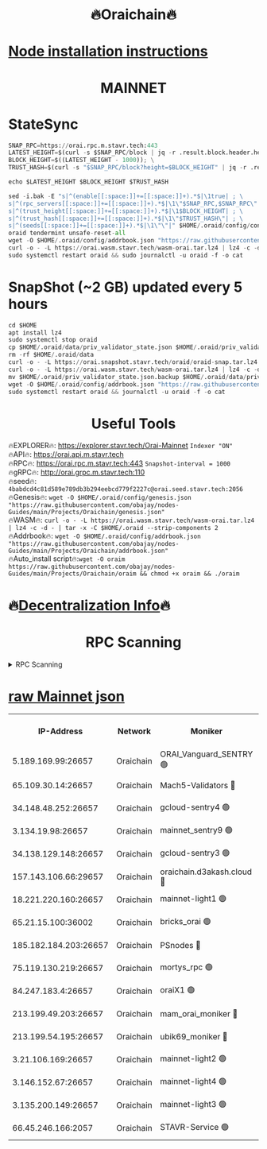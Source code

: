 <h1 align="center"> 🔥Oraichain🔥</h1>

[Node installation instructions](https://github.com/obajay/nodes-Guides/tree/main/Projects/Oraichain)
=
<h1 align="center"> MAINNET</h1>

# StateSync
```python
SNAP_RPC=https://orai.rpc.m.stavr.tech:443
LATEST_HEIGHT=$(curl -s $SNAP_RPC/block | jq -r .result.block.header.height); \
BLOCK_HEIGHT=$((LATEST_HEIGHT - 1000)); \
TRUST_HASH=$(curl -s "$SNAP_RPC/block?height=$BLOCK_HEIGHT" | jq -r .result.block_id.hash)

echo $LATEST_HEIGHT $BLOCK_HEIGHT $TRUST_HASH

sed -i.bak -E "s|^(enable[[:space:]]+=[[:space:]]+).*$|\1true| ; \
s|^(rpc_servers[[:space:]]+=[[:space:]]+).*$|\1\"$SNAP_RPC,$SNAP_RPC\"| ; \
s|^(trust_height[[:space:]]+=[[:space:]]+).*$|\1$BLOCK_HEIGHT| ; \
s|^(trust_hash[[:space:]]+=[[:space:]]+).*$|\1\"$TRUST_HASH\"| ; \
s|^(seeds[[:space:]]+=[[:space:]]+).*$|\1\"\"|" $HOME/.oraid/config/config.toml
oraid tendermint unsafe-reset-all
wget -O $HOME/.oraid/config/addrbook.json "https://raw.githubusercontent.com/obajay/nodes-Guides/main/Projects/Oraichain/addrbook.json"
curl -o - -L https://orai.wasm.stavr.tech/wasm-orai.tar.lz4 | lz4 -c -d - | tar -x -C $HOME/.oraid --strip-components 2
sudo systemctl restart oraid && sudo journalctl -u oraid -f -o cat
```
# SnapShot (~2 GB) updated every 5 hours
```python
cd $HOME
apt install lz4
sudo systemctl stop oraid
cp $HOME/.oraid/data/priv_validator_state.json $HOME/.oraid/priv_validator_state.json.backup
rm -rf $HOME/.oraid/data
curl -o - -L https://orai.snapshot.stavr.tech/oraid/oraid-snap.tar.lz4 | lz4 -c -d - | tar -x -C $HOME/.oraid --strip-components 2
curl -o - -L https://orai.wasm.stavr.tech/wasm-orai.tar.lz4 | lz4 -c -d - | tar -x -C $HOME/.oraid --strip-components 2
mv $HOME/.oraid/priv_validator_state.json.backup $HOME/.oraid/data/priv_validator_state.json
wget -O $HOME/.oraid/config/addrbook.json "https://raw.githubusercontent.com/obajay/nodes-Guides/main/Projects/Oraichain/addrbook.json"
sudo systemctl restart oraid && journalctl -u oraid -f -o cat
```

 <h1 align="center"> Useful Tools</h1>

🔥EXPLORER🔥:     https://explorer.stavr.tech/Orai-Mainnet        `Indexer "ON"` \
🔥API🔥:          https://orai.api.m.stavr.tech \
🔥RPC🔥:          https://orai.rpc.m.stavr.tech:443              `Snapshot-interval = 1000` \
🔥gRPC🔥:         http://orai.grpc.m.stavr.tech:110 \
🔥seed🔥:      `4babdcd4c81d589e789db3b294eebcd779f2227c@orai.seed.stavr.tech:2056` \
🔥Genesis🔥:   `wget -O $HOME/.oraid/config/genesis.json "https://raw.githubusercontent.com/obajay/nodes-Guides/main/Projects/Oraichain/genesis.json"` \
🔥WASM🔥:      `curl -o - -L https://orai.wasm.stavr.tech/wasm-orai.tar.lz4 | lz4 -c -d - | tar -x -C $HOME/.oraid --strip-components 2` \
🔥Addrbook🔥:  `wget -O $HOME/.oraid/config/addrbook.json "https://raw.githubusercontent.com/obajay/nodes-Guides/main/Projects/Oraichain/addrbook.json"` \
🔥Auto_install script🔥:`wget -O oraim https://raw.githubusercontent.com/obajay/nodes-Guides/main/Projects/Oraichain/oraim && chmod +x oraim && ./oraim`

🔥[Decentralization Info](https://github.com/obajay/StateSync-snapshots/tree/main/Projects/Oraichain/Decentralization)🔥
=
<h1 align="center"> RPC Scanning</h1>

<details>
<summary>RPC Scanning</summary>

<h2 align="center"> We scan nodes in real time every 4 hours. And we provide the final result of RPC endpoints.
We cannot influence the operation of these nodes in any way. </h2>


```python
If Voting Power is higher than 0 --> then the Node is a validator of the network and may be subject to attack and be a potential threat to the chain.
```
```python
We marked such validators with a red symbol
```

</details>

[raw Mainnet json](https://rpc-check.oraim.stavr.tech/oraim/rpc-oraim-result.json)
=


<table><tr><th>IP-Address</th><th>Network</th><th>Moniker</th><th>Latest Block Height</th><th>Earliest Block Height</th><th>Catching Up</th><th>Tx Index</th><th>Voting Power</th><th>Scan Time</th></tr><tr><td>5.189.169.99:26657</td><td>Oraichain</td><td>ORAI_Vanguard_SENTRY 🟢</td><td>16571593</td><td>0</td><td>False</td><td>off</td><td>0</td><td>2024-03-20T05:19:45.080069884UTC</td></tr><tr><td>65.109.30.14:26657</td><td>Oraichain</td><td>Mach5-Validators 🔴</td><td>16571632</td><td>0</td><td>False</td><td>off</td><td>212</td><td>2024-03-20T05:20:35.388252605UTC</td></tr><tr><td>34.148.48.252:26657</td><td>Oraichain</td><td>gcloud-sentry4 🟢</td><td>16571596</td><td>1</td><td>False</td><td>on</td><td>0</td><td>2024-03-20T05:19:48.370100755UTC</td></tr><tr><td>3.134.19.98:26657</td><td>Oraichain</td><td>mainnet_sentry9 🟢</td><td>16571614</td><td>1</td><td>False</td><td>on</td><td>0</td><td>2024-03-20T05:20:10.793874029UTC</td></tr><tr><td>34.138.129.148:26657</td><td>Oraichain</td><td>gcloud-sentry3 🟢</td><td>16571626</td><td>1</td><td>False</td><td>on</td><td>0</td><td>2024-03-20T05:20:23.676268282UTC</td></tr><tr><td>157.143.106.66:29657</td><td>Oraichain</td><td>oraichain.d3akash.cloud 🔴</td><td>16571600</td><td>15047495</td><td>False</td><td>on</td><td>187</td><td>2024-03-20T05:19:54.858991193UTC</td></tr><tr><td>18.221.220.160:26657</td><td>Oraichain</td><td>mainnet-light1 🟢</td><td>16571623</td><td>15643601</td><td>False</td><td>on</td><td>0</td><td>2024-03-20T05:20:20.984674882UTC</td></tr><tr><td>65.21.15.100:36002</td><td>Oraichain</td><td>bricks_orai 🟢</td><td>16571638</td><td>15848470</td><td>False</td><td>on</td><td>0</td><td>2024-03-20T05:20:41.836867494UTC</td></tr><tr><td>185.182.184.203:26657</td><td>Oraichain</td><td>PSnodes 🔴</td><td>16571593</td><td>15946937</td><td>False</td><td>off</td><td>29</td><td>2024-03-20T05:19:45.401331208UTC</td></tr><tr><td>75.119.130.219:26657</td><td>Oraichain</td><td>mortys_rpc 🟢</td><td>16571632</td><td>15960001</td><td>False</td><td>on</td><td>0</td><td>2024-03-20T05:20:30.903204569UTC</td></tr><tr><td>84.247.183.4:26657</td><td>Oraichain</td><td>oraiX1 🟢</td><td>16571642</td><td>16177601</td><td>False</td><td>on</td><td>0</td><td>2024-03-20T05:20:46.274497834UTC</td></tr><tr><td>213.199.49.203:26657</td><td>Oraichain</td><td>mam_orai_moniker 🔴</td><td>16571609</td><td>16268001</td><td>False</td><td>on</td><td>8</td><td>2024-03-20T05:20:03.968883104UTC</td></tr><tr><td>213.199.54.195:26657</td><td>Oraichain</td><td>ubik69_moniker 🔴</td><td>16571593</td><td>16400001</td><td>False</td><td>on</td><td>1830</td><td>2024-03-20T05:19:45.715096715UTC</td></tr><tr><td>3.21.106.169:26657</td><td>Oraichain</td><td>mainnet-light2 🟢</td><td>16571608</td><td>16436001</td><td>False</td><td>on</td><td>0</td><td>2024-03-20T05:20:03.674684649UTC</td></tr><tr><td>3.146.152.67:26657</td><td>Oraichain</td><td>mainnet-light4 🟢</td><td>16571615</td><td>16436001</td><td>False</td><td>on</td><td>0</td><td>2024-03-20T05:20:11.450942112UTC</td></tr><tr><td>3.135.200.149:26657</td><td>Oraichain</td><td>mainnet-light3 🟢</td><td>16571619</td><td>16436001</td><td>False</td><td>on</td><td>0</td><td>2024-03-20T05:20:16.243388506UTC</td></tr><tr><td>66.45.246.166:2057</td><td>Oraichain</td><td>STAVR-Service 🟢</td><td>16564010</td><td>16558001</td><td>False</td><td>on</td><td>0</td><td>2024-03-20T05:20:30.506615572UTC</td></tr></table>
